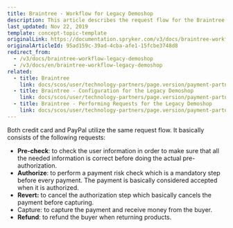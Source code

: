 ```yaml
---
title: Braintree - Workflow for Legacy Demoshop
description: This article describes the request flow for the Braintree module in the Spryker Legacy Demoshop.
last_updated: Nov 22, 2019
template: concept-topic-template
originalLink: https://documentation.spryker.com/v3/docs/braintree-workflow-legacy-demoshop
originalArticleId: 95ad159c-39ad-4cba-afe1-15fcbe3748d8
redirect_from:
  - /v3/docs/braintree-workflow-legacy-demoshop
  - /v3/docs/en/braintree-workflow-legacy-demoshop
related:
  - title: Braintree
    link: docs/scos/user/technology-partners/page.version/payment-partners/braintree/braintree.html
  - title: Braintree - Configuration for the Legacy Demoshop
    link: docs/scos/user/technology-partners/page.version/payment-partners/braintree/legacy-demoshop-integration/braintree-configuration-for-the-legacy-demoshop.html
  - title: Braintree - Performing Requests for the Legacy Demoshop
    link: docs/scos/user/technology-partners/page.version/payment-partners/braintree/legacy-demoshop-integration/braintree-performing-requests-for-the-legacy-demoshop.html
---
```


Both credit card and PayPal utilize the same request flow. It basically consists of the following requests:

* <b>Pre-check</b>: to check the user information in order to make sure that all the needed information is correct before doing the actual pre-authorization.
* <b>Authorize</b>: to perform a payment risk check which is a mandatory step before every payment. The payment is basically considered accepted when it is authorized.
* <b>Revert:</b> to cancel the authorization step which basically cancels the payment before capturing.
* Capture: to capture the payment and receive money from the buyer.
* <b>Refund</b>: to refund the buyer when returning products.

